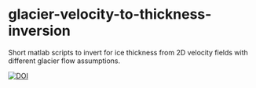 # glacier-velocity-to-thickness-inversion
Short matlab scripts to invert for ice thickness from 2D velocity fields with different glacier flow assumptions.

[![DOI](https://zenodo.org/badge/275832744.svg)](https://zenodo.org/badge/latestdoi/275832744)

